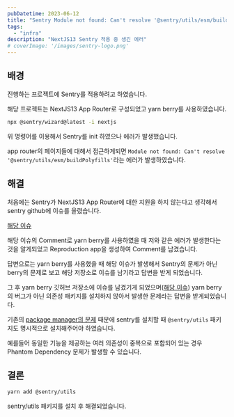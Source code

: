 ```yaml
---
pubDatetime: 2023-06-12
title: "Sentry Module not found: Can't resolve '@sentry/utils/esm/buildPolyfills'"
tags:
  - "infra"
description: "NextJS13 Sentry 적용 중 생긴 에러"
# coverImage: '/images/sentry-logo.png'
---
```


## 배경

진행하는 프로젝트에 Sentry를 적용하려고 하였습니다.

해당 프로젝트는 NextJS13 App Router로 구성되었고 yarn berry를 사용하였습니다.

```bash
npx @sentry/wizard@latest -i nextjs
```

위 명령어를 이용해서 Sentry를 init 하였으나 에러가 발생했습니다.

app router의 페이지들에 대해서 접근하게되면 `Module not found: Can't resolve '@sentry/utils/esm/buildPolyfills'`라는 에러가 발생하였습니다.

## 해결

처음에는 Sentry가 NextJS13 App Router에 대한 지원을 하지 않는다고 생각해서 sentry github에 이슈를 올렸습니다.

[해당 이슈](https://github.com/getsentry/sentry-javascript/issues/8180)

해당 이슈의 Comment로 yarn berry를 사용하였을 때 저와 같은 에러가 발생한다는 것을 알게되었고 Reproduction app을 생성하여 Comment를 남겼습니다.

답변으로는 yarn berry를 사용했을 때 해당 이슈가 발생해서 Sentry의 문제가 아닌 berry의 문제로 보고 해당 저장소로 이슈를 남기라고 답변을 받게 되었습니다.

그 후 yarn berry 깃허브 저장소에 이슈를 남겼기게 되었으며([해당 이슈](https://github.com/yarnpkg/berry/issues/5489)) yarn berry의 버그가 아닌 의존성 패키지를 설치하지 않아서 발생한 문제라는 답변을 받게되었습니다.

기존의 [package manager의 문제](https://yarnpkg.com/advanced/rulebook#packages-should-only-ever-require-what-they-formally-list-in-their-dependencies) 때문에 sentry를 설치할 때 `@sentry/utils` 패키지도 명시적으로 설치해주어야 하였습니다.

예를들어 동일한 기능을 제공하는 여러 의존성이 중복으로 포함되어 있는 경우 Phantom Dependency 문제가 발생할 수 있습니다.

## 결론

```bash
yarn add @sentry/utils
```

sentry/utils 패키지를 설치 후 해결되었습니다.
